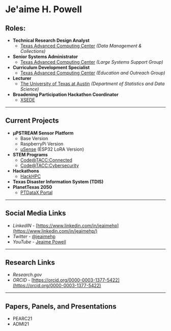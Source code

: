 # Je'aime H. Powell

## Roles:
  * **Technical Research Design Analyst** 
    * [Texas Advanced Computing Center](https://www.tacc.utexas.edu/) _(Data Management & Collections)_
  * **Senior Systems Administrator** 
    * [Texas Advanced Computing Center](https://www.tacc.utexas.edu/) _(Large Systems Support Group)_
  * **Curriculum Development Specialist** 
    * [Texas Advanced Computing Center](https://www.tacc.utexas.edu/) _(Education and Outreach Group)_
  * **Lecturer** 
    * [The University of Texas at Austin](https://stat.utexas.edu/) _(Department of Statistics and Data Science)_
  * **Broadening Participation Hackathon Coordinator** 
    * [XSEDE](https://www.xsede.org/about/what-we-do)
  
---
## Current Projects
* **µPSTREAM Sensor Platform**
  * Base Version
  * RaspberryPi Version
  * [µSense](https://github.com/jeaimehp/microsense) (ESP32 LoRA Version)   
* **STEM Programs**
  * [Code@TACC:Connected](https://www.tacc.utexas.edu/education/stem-programs/code-at-tacc/connected)
  * [Code@TACC:Cybersecurity](https://www.tacc.utexas.edu/education/stem-programs/code-at-tacc/cybersecurity)
* **Hackathons**
  * [HackHPC](http://hackhpc.org/) 
* **Texas Disaster Information System (TDIS)**
* **PlanetTexas 2050**
  * [PTDataX Portal](https://ptdatax.tacc.utexas.edu/)
  
---
## Social Media Links
* _LinkedIN_ - [https://www.linkedin.com/in/jeaimehp](https://www.linkedin.com/in/jeaimehp/)
* _Twitter_ - [@jeaimehp](https://twitter.com/jeaimehp)
* _YouTube_ - [Jeaime Powell](https://www.youtube.com/channel/UCDzJYzm3MsO5B_sWTQ295Kg/)

---
## Research Links
* _Research.gov_
* _ORCID_ - [https://orcid.org/0000-0003-1377-5422](https://orcid.org/0000-0003-1377-5422)

---
## Papers, Panels, and Presentations
* PEARC21
* ADMI21
